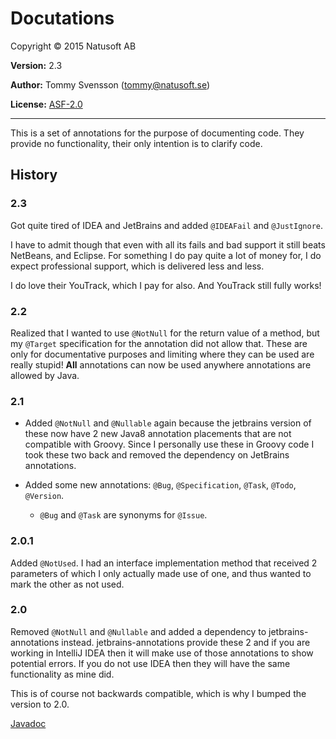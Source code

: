 # Docutations

Copyright © 2015 Natusoft AB

__Version:__ 2.3

__Author:__ Tommy Svensson (tommy@natusoft.se)

__License:__ [ASF-2.0](http://www.apache.org/licenses/LICENSE-2.0)

---

This is a set of annotations for the purpose of documenting code. They provide no functionality, their only
intention is to clarify code.

## History

### 2.3

Got quite tired of IDEA and JetBrains and added `@IDEAFail` and `@JustIgnore`.

I have to admit though that even with all its fails and bad support it still beats NetBeans, and Eclipse.
For something I do pay quite a lot of money for, I do expect professional support, which is delivered
less and less.

I do love their YouTrack, which I pay for also. And YouTrack still fully works!

### 2.2

Realized that I wanted to use `@NotNull` for the return value of a method, but my `@Target` specification for the annotation did not allow that. These are only for documentative purposes and limiting where they can be used are really stupid! __All__ annotations can now be used anywhere annotations are allowed by Java.

### 2.1

- Added `@NotNull` and `@Nullable` again because the jetbrains version of these now have 2 new Java8 annotation placements that are not compatible with Groovy. Since I personally use these in Groovy code I took these two back and removed the dependency on JetBrains annotations.

- Added some new annotations: `@Bug`, `@Specification`, `@Task`, `@Todo`, `@Version`.
   - `@Bug` and `@Task` are synonyms for `@Issue`.

### 2.0.1

Added `@NotUsed`. I had an interface implementation method that received 2 parameters of which I only actually made use of one, and thus wanted to mark the other as not used.

### 2.0

Removed `@NotNull` and `@Nullable` and added a dependency to jetbrains-annotations instead. jetbrains-annotations provide these 2 and if you are working in IntelliJ IDEA then it will make use of those annotations to show potential errors. If you do not use IDEA then they will have the same functionality as mine did.

This is of course not backwards compatible, which is why I bumped the version to 2.0.


[Javadoc](http://apidoc.natusoft.se/Docutations/)
